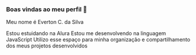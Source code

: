 ### Boas vindas ao meu perfil 💙

Meu nome é Everton C. da Silva

Estou estuidando na Alura
Estou me desenvolvendo na linguagem JavaScript
Utilizo esse espaço para minha organização e compartilhamento dos meus projetos desenvolvidos


